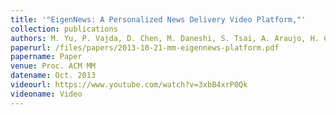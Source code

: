 ```yaml
---
title: '"EigenNews: A Personalized News Delivery Video Platform,"'
collection: publications
authors: M. Yu, P. Vajda, D. Chen, M. Daneshi, S. Tsai, A. Araujo, H. Chen and B. Girod
paperurl: /files/papers/2013-10-21-mm-eigennews-platform.pdf
papername: Paper
venue: Proc. ACM MM
datename: Oct. 2013
videourl: https://www.youtube.com/watch?v=3xbB4xrP0Qk
videoname: Video
---
```

